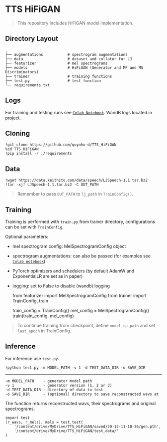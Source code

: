 # TTS HiFiGAN
> This repository includes HiFiGAN model implementation.

## Directory Layout
    .
    ├── augmentations           # spectrogram augmentations
    ├── data                    # dataset and collator for LJ
    ├── featurizer              # mel spectrograms
    ├── models                  # HiFiGAN (Generator and MP and MS Discriminators)
    ├── trainer                 # training functions
    ├── test.py                 # test function
    └── requirements.txt

## Logs
For training and testing runs see [`Colab Notebook`](https://colab.research.google.com/drive/1F6MeixSW1Nx8H0jWTWHpeUnFhJho4XaU?usp=sharing).  WandB logs located in [project](https://wandb.ai/quynhu_d/TTS_HiFiGAN?workspace=user-quynhu_d).

## Cloning
    !git clone https://github.com/quynhu-d/TTS_HiFiGAN
    %cd TTS_HiFiGAN
    !pip install -r ./requirements

## Data
    !wget https://data.keithito.com/data/speech/LJSpeech-1.1.tar.bz2
    !tar -xjf LJSpeech-1.1.tar.bz2 -C OUT_PATH
> Remember to pass `OUT_PATH` to `lj_path` in `TrainConfig()`.

## Training
Training is performed with `train.py` from trainer directory, configurations can be set with `TrainConfig`.

Optional parameters:
- mel spectrogram config: MelSpectrogramConfig object
- spectrogram augmentations: can also be passed (for examples see [`Colab notebook`](https://colab.research.google.com/drive/1F6MeixSW1Nx8H0jWTWHpeUnFhJho4XaU?usp=sharing))
- PyTorch optimizers and schedulers (by default AdamW and ExponentialLR are set as in paper)
- logging: set to False to disable (wandb) logging


    from featurizer import MelSpectrogramConfig
    from trainer import TrainConfig, train

    train_config = TrainConfig()
    mel_config = MelSpectrogramConfig()
    train(train_config, mel_config)
> To continue training from checkpoint, define `model_cp_path` and set `last_epoch` in TrainConfig.

## Inference
For inference use `test.py`. 

    !python test.py -m MODEL_PATH -v 1 -d TEST_DATA_DIR -o SAVE_DIR
_________________________
    -m MODEL_PATH    - generator model path
    -v 1             - generator version (1, 2 or 3)
    -d TEST_DATA_DIR - directory of data to test
    -o SAVE_DIR      - (optional) directory to save reconstructed wavs at

The function returns reconstructed wavs, their spectrograms and original spectrograms.

    import test
    (r_wavs, r_mels), mels = test.test(
        '/content/drive/MyDrive/TTS_HiFiGAN/saved/20-12-11-10-36/gen.pth',
        '/content/drive/MyDrive/TTS_HiFiGAN/test_data/'
    )